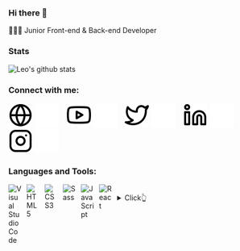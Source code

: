 ### Hi there 👋

👨🏻‍💻 Junior Front-end & Back-end Developer
### Stats

![Leo's github stats](https://github-readme-stats.vercel.app/api?username=arikjunior&show_icons=true) <br>

### Connect with me:

[![website](globe-light.svg)](https://arikjunior.github.io#gh-light-mode-only)
[![website](globe-dark.svg)](https://arikjunior.github.io#gh-dark-mode-only)
&nbsp;&nbsp;
[![website](youtube-light.svg)](https://youtube.com/c/ArikJunior11#gh-light-mode-only)
[![website](youtube-dark.svg)](https://youtube.com/c/ArikJunior11#gh-dark-mode-only)
&nbsp;&nbsp;
[![website](twitter-light.svg)](https://twitter.com/aureyk98#gh-light-mode-only)
[![website](twitter-dark.svg)](https://twitter.com/aureyk98#gh-dark-mode-only)
&nbsp;&nbsp;
[![website](linkedin-light.svg)](https://linkedin.com/in/dwisyiamnuari#gh-light-mode-only)
[![website](linkedin-dark.svg)](https://linkedin.com/in/dwisyiamnuari#gh-dark-mode-only)
&nbsp;&nbsp;
[![website](instagram-light.svg)](https://instagram.com/arikjunior#gh-light-mode-only)
[![website](instagram-dark.svg)](https://instagram.com/arikjunior#gh-dark-mode-only)

### Languages and Tools:

<img align="left" alt="Visual Studio Code" width="26px" src="https://cdn.jsdelivr.net/gh/devicons/devicon/icons/vscode/vscode-original.svg" style="padding-right:10px;" />
<img align="left" alt="HTML5" width="26px" src="https://cdn.jsdelivr.net/gh/devicons/devicon/icons/html5/html5-original.svg" style="padding-right:10px;" />
<img align="left" alt="CSS3" width="26px" src="https://cdn.jsdelivr.net/gh/devicons/devicon/icons/css3/css3-original.svg" style="padding-right:10px;" />
<img align="left" alt="Sass" width="26px" src="https://cdn.jsdelivr.net/gh/devicons/devicon/icons/sass/sass-original.svg" style="padding-right:10px;" />
<img align="left" alt="JavaScript" width="26px" src="https://cdn.jsdelivr.net/gh/devicons/devicon/icons/javascript/javascript-original.svg" style="padding-right:10px;" />
<img align="left" alt="React" width="26px" src="https://cdn.jsdelivr.net/gh/devicons/devicon/icons/react/react-original.svg" style="padding-right:10px;" />
<br>

<details>
  <summary>Click👆</summary>
  <pre>
  🤷‍♂️
  </pre>
</details>

